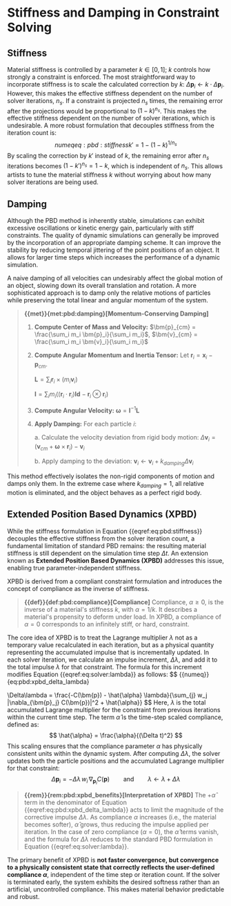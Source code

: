 # Stiffness and Damping in Constraint Solving


## Stiffness
Material stiffness is controlled by a parameter $k \in [0, 1]$; $k$ controls how strongly a constraint is enforced. The most straightforward way to incorporate stiffness is to scale the calculated correction by $k$: $\Delta\bm{p}_i \leftarrow k \cdot \Delta\bm{p}_i$. However, this makes the effective stiffness dependent on the number of solver iterations, $n_s$. If a constraint is projected $n_s$ times, the remaining error after the projections would be proportional to $(1-k)^{n_s}$. This makes the effective stiffness dependent on the number of solver iterations, which is undesirable. A more robust formulation that decouples stiffness from the iteration count is:
$$
{{numeq}}{eq:pbd:stiffness}
k' = 1 - (1 - k)^{1/n_s}
$$
By scaling the correction by $k'$ instead of $k$, the remaining error after $n_s$ iterations becomes $(1-k')^{n_s} = 1-k$, which is independent of $n_s$. This allows artists to tune the material stiffness $k$ without worrying about how many solver iterations are being used.




## Damping
Although the PBD method is inherently stable, simulations can exhibit excessive oscillations or kinetic energy gain, particularly with stiff constraints. The quality of dynamic simulations can generally be improved by the incorporation of an appropriate damping scheme. It can improve the stability by reducing temporal jittering of the point positions of an object. It allows for larger time steps which increases the performance of a dynamic simulation.

A naive damping of all velocities can undesirably affect the global motion of an object, slowing down its overall translation and rotation. A more sophisticated approach is to damp only the relative motions of particles while preserving the total linear and angular momentum of the system.




> **{{met}}{met:pbd:damping}[Momentum-Conserving Damping]**
>
> 1.  **Compute Center of Mass and Velocity:**
>     $\bm{p}_{cm} = \frac{\sum_i m_i \bm{p}_i}{\sum_i m_i}$,
>     $\bm{v}_{cm} = \frac{\sum_i m_i \bm{v}_i}{\sum_i m_i}$
>
> 2.  **Compute Angular Momentum and Inertia Tensor:** Let $\bm{r}_i = \bm{x}_i - \bm{p}_{cm}$.
> 
>     $\bm{L} = \sum_i \bm{r}_i \times (m_i \bm{v}_i)$
>
>     $\bm{I} = \sum_i m_i ((\bm{r}_i \cdot \bm{r}_i)\mathbf{Id} - \bm{r}_i \otimes \bm{r}_i)$
>
> 3.  **Compute Angular Velocity:**
>     $\bm{\omega} = \bm{I}^{-1}\bm{L}$
>
> 4.  **Apply Damping:** For each particle $i$:
>
>     a.  Calculate the velocity deviation from rigid body motion:
>         $\Delta\bm{v}_i = (\bm{v}_{cm} + \bm{\omega} \times \bm{r}_i) - \bm{v}_i$
>
>     b.  Apply damping to the deviation:
>         $\bm{v}_i \leftarrow \bm{v}_i + k_{damping} \Delta\bm{v}_i$
>

This method effectively isolates the non-rigid components of motion and damps only them. In the extreme case where $k_{damping} = 1$, all relative motion is eliminated, and the object behaves as a perfect rigid body.


## Extended Position Based Dynamics (XPBD)

While the stiffness formulation in Equation {{eqref:eq:pbd:stiffness}} decouples the effective stiffness from the solver iteration count, a fundamental limitation of standard PBD remains: the resulting material stiffness is still dependent on the simulation time step $\Delta t$. An extension known as **Extended Position Based Dynamics (XPBD)** addresses this issue, enabling true parameter-independent stiffness.

XPBD is derived from a compliant constraint formulation and introduces the concept of compliance as the inverse of stiffness.

> **{{def}}{def:pbd:compliance}[Compliance]**
> Compliance, $\alpha \ge 0$, is the inverse of a material's stiffness $k$, with $\alpha = 1/k$. It describes a material's propensity to deform under load. In XPBD, a compliance of $\alpha = 0$ corresponds to an infinitely stiff, or hard, constraint.

The core idea of XPBD is to treat the Lagrange multiplier $\lambda$ not as a temporary value recalculated in each iteration, but as a physical quantity representing the accumulated impulse that is incrementally updated. In each solver iteration, we calculate an impulse increment, $\Delta\lambda$, and add it to the total impulse $\lambda$ for that constraint. The formula for this increment modifies Equation {{eqref:eq:solver:lambda}} as follows:
$$
{{numeq}}{eq:pbd:xpbd_delta_lambda}

\Delta\lambda = \frac{-C(\bm{p}) - \hat{\alpha} \lambda}{\sum_{j} w_j |\nabla_{\bm{p}_j} C(\bm{p})|^2 + \hat{\alpha}}
$$
Here, $\lambda$ is the total accumulated Lagrange multiplier for the constraint from previous iterations within the current time step. The term $\hat{\alpha}$ is the time-step scaled compliance, defined as:
$$
\hat{\alpha} = \frac{\alpha}{(\Delta t)^2}
$$
This scaling ensures that the compliance parameter $\alpha$ has physically consistent units within the dynamic system. After computing $\Delta\lambda$, the solver updates both the particle positions and the accumulated Lagrange multiplier for that constraint:
$$
\Delta\bm{p}_i = - \Delta\lambda \, w_i \, \nabla_{\bm{p}_i} C(\bm{p}) \qquad \text{and} \qquad \lambda \leftarrow \lambda + \Delta\lambda
$$

> **{{rem}}{rem:pbd:xpbd_benefits}[Interpretation of XPBD]**
> The $+\hat{\alpha}$ term in the denominator of Equation {{eqref:eq:pbd:xpbd_delta_lambda}} acts to limit the magnitude of the corrective impulse $\Delta\lambda$. As compliance $\alpha$ increases (i.e., the material becomes softer), $\hat{\alpha}$ grows, thus reducing the impulse applied per iteration. In the case of zero compliance ($\alpha=0$), the $\hat{\alpha}$ terms vanish, and the formula for $\Delta\lambda$ reduces to the standard PBD formulation in Equation {{eqref:eq:solver:lambda}}.


The primary benefit of XPBD is **not faster convergence, but convergence to a physically consistent state that correctly reflects the user-defined compliance $\alpha$**, independent of the time step or iteration count. If the solver is terminated early, the system exhibits the desired softness rather than an artificial, uncontrolled compliance. This makes material behavior predictable and robust.